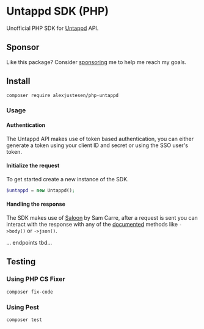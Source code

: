 # Untappd SDK (PHP)

Unofficial PHP SDK for [Untappd](https://untappd.com/api) API.

## Sponsor

Like this package? Consider [sponsoring](https://github.com/sponsors/alexjustesen) me to help me reach my goals.

## Install

```
composer require alexjustesen/php-untappd
```

### Usage

#### Authentication

The Untappd API makes use of token based authentication, you can either generate a token using your client ID and secret or using the SSO user's token.

#### Initialize the request

To get started create a new instance of the SDK.

```php
$untappd = new Untappd();

```

#### Handling the response

The SDK makes use of [Saloon](https://docs.saloon.dev/) by Sam Carre, after a request is sent you can interact with the response with any of the [documented](https://docs.saloon.dev/the-basics/responses) methods like `->body()` or `->json()`.

... endpoints tbd...

## Testing

### Using PHP CS Fixer

```
composer fix-code
```

### Using Pest
```
composer test
```

